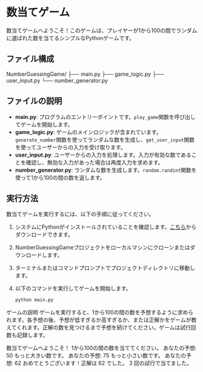 # 数当てゲーム

数当てゲームへようこそ！このゲームは、プレイヤーが1から100の間でランダムに選ばれた数を当てるシンプルなPythonゲームです。

## ファイル構成

NumberGuessingGame/
├── main.py
├── game_logic.py
├── user_input.py
└── number_generator.py


## ファイルの説明

- **main.py**: プログラムのエントリーポイントです。`play_game`関数を呼び出してゲームを開始します。
- **game_logic.py**: ゲームのメインロジックが含まれています。`generate_number`関数を使ってランダムな数を生成し、`get_user_input`関数を使ってユーザーからの入力を受け取ります。
- **user_input.py**: ユーザーからの入力を処理します。入力が有効な数であることを確認し、無効な入力があった場合は再度入力を求めます。
- **number_generator.py**: ランダムな数を生成します。`random.randint`関数を使って1から100の間の数を返します。

## 実行方法

数当てゲームを実行するには、以下の手順に従ってください。

1. システムにPythonがインストールされていることを確認します。[こちら](https://www.python.org/downloads/)からダウンロードできます。
2. NumberGuessingGameプロジェクトをローカルマシンにクローンまたはダウンロードします。
3. ターミナルまたはコマンドプロンプトでプロジェクトディレクトリに移動します。
4. 以下のコマンドを実行してゲームを開始します。

   ```bash
   python main.py

ゲームの説明
ゲームを実行すると、1から100の間の数を予想するように求められます。各予想の後、予想が低すぎるか高すぎるか、または正解かをゲームが教えてくれます。正解の数を見つけるまで予想を続けてください。ゲームは試行回数も記録します。

数当てゲームへようこそ！
1から100の間の数を当ててください。
あなたの予想: 50
もっと大きい数です。
あなたの予想: 75
もっと小さい数です。
あなたの予想: 62
おめでとうございます！正解は 62 でした。
3 回の試行で当てました。
